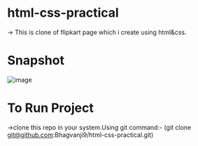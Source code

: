# html-css-practical
-> This is clone of flipkart page which i create using html&css.
# Snapshot
![image](https://user-images.githubusercontent.com/124878578/224642176-7eafa5f9-a7f6-4a2d-a979-4915be82fc47.png)
# To Run Project
->clone this repo in your system.Using git command:- (git clone git@github.com:Bhagvanji9/html-css-practical.git)
